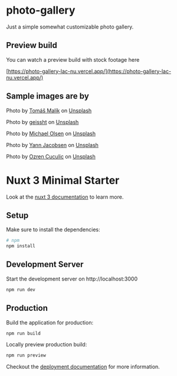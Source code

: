# photo-gallery

Just a simple somewhat customizable photo gallery.

## Preview build

You can watch a preview build with stock footage here

[https://photo-gallery-lac-nu.vercel.app/](https://photo-gallery-lac-nu.vercel.app/)

## Sample images are by

Photo by <a href="https://unsplash.com/@malcoo?utm_content=creditCopyText&utm_medium=referral&utm_source=unsplash">Tomáš Malík</a> on <a href="https://unsplash.com/photos/a-large-body-of-water-surrounded-by-trees-hrNvbyq58Ho?utm_content=creditCopyText&utm_medium=referral&utm_source=unsplash">Unsplash</a>

Photo by <a href="https://unsplash.com/@geissht?utm_content=creditCopyText&utm_medium=referral&utm_source=unsplash">geissht</a> on <a href="https://unsplash.com/photos/a-large-rock-sticking-out-of-the-ocean-gdS3rYkK49I?utm_content=creditCopyText&utm_medium=referral&utm_source=unsplash">Unsplash</a>

Photo by <a href="https://unsplash.com/@mganeolsen?utm_content=creditCopyText&utm_medium=referral&utm_source=unsplash">Michael Olsen</a> on <a href="https://unsplash.com/photos/aerial-shot-of-body-of-water-during-daytime-defe69mEjKg?utm_content=creditCopyText&utm_medium=referral&utm_source=unsplash">Unsplash</a>

Photo by <a href="https://unsplash.com/@yann_j107?utm_content=creditCopyText&utm_medium=referral&utm_source=unsplash">Yann Jacobsen</a> on <a href="https://unsplash.com/photos/brown-cow-on-gray-sand-near-body-of-water-during-daytime-zpMfMMDQDhQ?utm_content=creditCopyText&utm_medium=referral&utm_source=unsplash">Unsplash</a>

Photo by <a href="https://unsplash.com/@ozren_c?utm_content=creditCopyText&utm_medium=referral&utm_source=unsplash">Ozren Cuculic</a> on <a href="https://unsplash.com/photos/a-group-of-tall-buildings-sitting-next-to-each-other-T79_Pd3F7Dc?utm_content=creditCopyText&utm_medium=referral&utm_source=unsplash">Unsplash</a>

###

# Nuxt 3 Minimal Starter

Look at the [nuxt 3 documentation](https://v3.nuxtjs.org) to learn more.

## Setup

Make sure to install the dependencies:

```bash
# npm
npm install
```

## Development Server

Start the development server on http://localhost:3000

```bash
npm run dev
```

## Production

Build the application for production:

```bash
npm run build
```

Locally preview production build:

```bash
npm run preview
```

Checkout the [deployment documentation](https://v3.nuxtjs.org/guide/deploy/presets) for more information.
